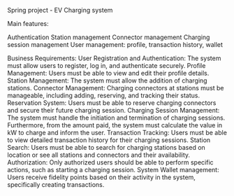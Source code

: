 Spring project - EV Charging system

Main features:

Authentication
Station management
Connector management
Charging session management
User management: profile, transaction history, wallet

Business Requirements:
User Registration and Authentication: The system must allow users to register, log in, and authenticate securely.
Profile Management: Users must be able to view and edit their profile details.
Station Management: The system must allow the addition of charging stations.
Connector Management: Charging connectors at stations must be manageable, including adding, reserving, and tracking their status.
Reservation System: Users must be able to reserve charging connectors and secure their future charging session.
Charging Session Management: The system must handle the initiation and termination of charging sessions. Furthermore, from the amount paid, the system must calculate the value in kW to charge and inform the user.
Transaction Tracking: Users must be able to view detailed transaction history for their charging sessions.
Station Search: Users must be able to search for charging stations based on location or see all stations and connectors and their availability.
Authorization: Only authorized users should be able to perform specific actions, such as starting a charging session.
System Wallet management: Users receive fidelity points based on their activity in the system, specifically creating transactions.

